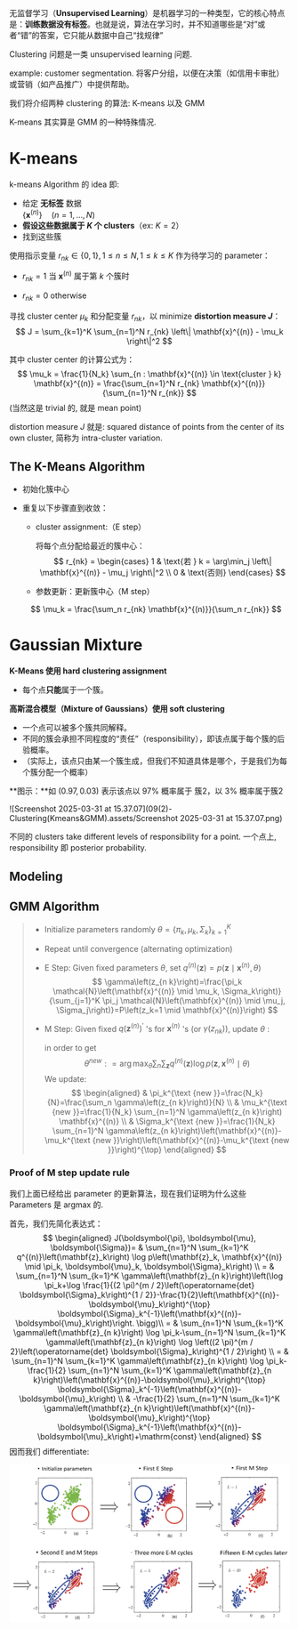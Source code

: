 无监督学习（**Unsupervised Learning**）是机器学习的一种类型，它的核心特点是：**训练数据没有标签**。也就是说，算法在学习时，并不知道哪些是“对”或者“错”的答案，它只能从数据中自己“找规律”

Clustering 问题是一类 unsupervised learning 问题.

example: customer segmentation. 将客户分组，以便在决策（如信用卡审批）或营销（如产品推广）中提供帮助。

我们将介绍两种 clustering 的算法: K-means 以及 GMM

K-means 其实算是 GMM 的一种特殊情况.



# K-means

k-means Algorithm 的 idea 即: 

- 给定 **无标签** 数据  
  $\{ \mathbf{x}^{(n)} \} \quad (n = 1, \ldots, N)$
- **假设这些数据属于 $K$ 个 clusters**（ex: $K = 2$）
- 找到这些簇



使用指示变量 $r_{nk} \in \{0, 1\}, 1\leq n \leq N,1\leq k \leq K$ 作为待学习的 parameter：

- $r_{nk} = 1$ 当 $\mathbf{x}^{(n)}$ 属于第 $k$ 个簇时

- $r_{nk} = 0$ otherwise





寻找 cluster center $\mu_k$ 和分配变量 $r_{nk}$，以 minimize **distortion measure $J$**：
$$
J = \sum_{k=1}^K \sum_{n=1}^N r_{nk} \left\| \mathbf{x}^{(n)} - \mu_k \right\|^2
$$

其中 cluster center 的计算公式为：
$$
\mu_k = \frac{1}{N_k} \sum_{n : \mathbf{x}^{(n)} \in \text{cluster } k} \mathbf{x}^{(n)} = \frac{\sum_{n=1}^N r_{nk} \mathbf{x}^{(n)}}{\sum_{n=1}^N r_{nk}}
$$
(当然这是 trivial 的, 就是 mean point)

distortion measure $J$ 就是: squared distance of points from the center of its own cluster, 简称为 intra-cluster variation.



## The K-Means Algorithm

- 初始化簇中心

- 重复以下步骤直到收敛：

  - cluster assignment:（E step）

    将每个点分配给最近的簇中心：
    $$
    r_{nk} =
    \begin{cases}
    1 & \text{若 } k = \arg\min_j \left\| \mathbf{x}^{(n)} - \mu_j \right\|^2 \\
    0 & \text{否则}
    \end{cases}
    $$

  - 参数更新：更新簇中心（M step）

  $$
  \mu_k = \frac{\sum_n r_{nk} \mathbf{x}^{(n)}}{\sum_n r_{nk}}
  $$





# Gaussian Mixture 





**K-Means 使用 hard clustering assignment**

- 每个点**只能**属于一个簇。



**高斯混合模型（Mixture of Gaussians）使用 soft clustering**

- 一个点可以被多个簇共同解释。
- 不同的簇会承担不同程度的“责任”（responsibility），即该点属于每个簇的后验概率。
- （实际上，该点只由某一个簇生成，但我们不知道具体是哪个，于是我们为每个簇分配一个概率）



**图示：**如 $(0.97, 0.03)$ 表示该点以 97% 概率属于 簇2，以 3% 概率属于簇2

![Screenshot 2025-03-31 at 15.37.07](09(2)-Clustering(Kmeans&GMM).assets/Screenshot 2025-03-31 at 15.37.07.png)

不同的 clusters take different levels of responsibility for a point. 一个点上, responsibility 即 posterior probability.





## Modeling











## GMM Algorithm



> - Initialize parameters randomly $\theta=\left\{\pi_k, \mu_k, \Sigma_k\right\}_{k=1}^K$
>
> - Repeat until convergence (alternating optimization)
>
> - E Step: Given fixed parameters $\theta$, set $q^{(n)}(\mathbf{z})=p\left(\mathbf{z} \mid \mathbf{x}^{(n)}, \theta\right)$
>   $$
>   \gamma\left(z_{n k}\right)=\frac{\pi_k \mathcal{N}\left(\mathbf{x}^{(n)} \mid \mu_k, \Sigma_k\right)}{\sum_{j=1}^K \pi_j \mathcal{N}\left(\mathbf{x}^{(n)} \mid \mu_j, \Sigma_j\right)}=P\left(z_k=1 \mid \mathbf{x}^{(n)}\right)
>   $$
>   
>
> - M Step: Given fixed $q\left(\mathbf{z}^{(n)}\right)^{\prime}$ 's for $\mathbf{x}^{(n)}$ 's (or $\left.\gamma\left(z_{n k}\right)\right)$, update $\theta$ :
>
>   in order to get 
>   $$
>   \theta^{new} : = \arg \max _\theta \sum_n \sum_{\mathbf{z}} q^{(n)}(\mathbf{z}) \log p\left(\mathbf{z}, \mathbf{x}^{(n)} \mid \theta\right)
>   $$
>   We update:
>   $$
>   \begin{aligned}
>   & \pi_k^{\text {new }}=\frac{N_k}{N}=\frac{\sum_n \gamma\left(z_{n k}\right)}{N} \\
>   & \mu_k^{\text {new }}=\frac{1}{N_k} \sum_{n=1}^N \gamma\left(z_{n k}\right) \mathbf{x}^{(n)} \\
>   & \Sigma_k^{\text {new }}=\frac{1}{N_k} \sum_{n=1}^N \gamma\left(z_{n k}\right)\left(\mathbf{x}^{(n)}-\mu_k^{\text {new }}\right)\left(\mathbf{x}^{(n)}-\mu_k^{\text {new }}\right)^{\top}
>   \end{aligned}
>   $$
>



### Proof of M step update rule

我们上面已经给出 parameter 的更新算法，现在我们证明为什么这些 Parameters 是 argmax 的.

首先，我们先简化表达式：
$$
\begin{aligned}
J(\boldsymbol{\pi}, \boldsymbol{\mu}, \boldsymbol{\Sigma})= & \sum_{n=1}^N \sum_{k=1}^K q^{(n)}\left(\mathbf{z}_k\right) \log p\left(\mathbf{z}_k, \mathbf{x}^{(n)} \mid \pi_k, \boldsymbol{\mu}_k, \boldsymbol{\Sigma}_k\right) \\
= & \sum_{n=1}^N \sum_{k=1}^K \gamma\left(\mathbf{z}_{n k}\right)\left(\log \pi_k+\log \frac{1}{(2 \pi)^{m / 2}\left(\operatorname{det} \boldsymbol{\Sigma}_k\right)^{1 / 2}}-\frac{1}{2}\left(\mathbf{x}^{(n)}-\boldsymbol{\mu}_k\right)^{\top} \boldsymbol{\Sigma}_k^{-1}\left(\mathbf{x}^{(n)}-\boldsymbol{\mu}_k\right)\right. \bigg)\\
= & \sum_{n=1}^N \sum_{k=1}^K \gamma\left(\mathbf{z}_{n k}\right) \log \pi_k-\sum_{n=1}^N \sum_{k=1}^K \gamma\left(\mathbf{z}_{n k}\right) \log \left((2 \pi)^{m / 2}\left(\operatorname{det} \boldsymbol{\Sigma}_k\right)^{1 / 2}\right) \\
= & \sum_{n=1}^N \sum_{k=1}^K \gamma\left(\mathbf{z}_{n k}\right) \log \pi_k-\frac{1}{2} \sum_{n=1}^N \sum_{k=1}^K \gamma\left(\mathbf{z}_{n k}\right)\left(\mathbf{x}^{(n)}-\boldsymbol{\mu}_k\right)^{\top} \boldsymbol{\Sigma}_k^{-1}\left(\mathbf{x}^{(n)}-\boldsymbol{\mu}_k\right) \\
& -\frac{1}{2} \sum_{n=1}^N \sum_{k=1}^K \gamma\left(\mathbf{z}_{n k}\right)\left(\mathbf{x}^{(n)}-\boldsymbol{\mu}_k\right)^{\top} \boldsymbol{\Sigma}_k^{-1}\left(\mathbf{x}^{(n)}-\boldsymbol{\mu}_k\right)+\mathrm{const}
\end{aligned}
$$
因而我们 differentiate:

















![{A4E22888-7017-4186-8D9C-B712353A6389}](09(2)-Clustering(Kmeans&GMM).assets/GMM.png)

